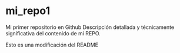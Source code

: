 # mi_repo1
Mi primer repositorio en Github
Descripción detallada y técnicamente significativa del contenido de mi REPO.



Esto es una modificación del README

